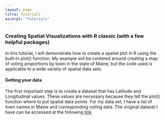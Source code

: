```yaml
---
layout: page
title: Tutorials
excerpt: "Tutorials"
---
```


### Creating Spatial Visualizations with R classic (with a few helpful packages)

In this tutorial, I will demonstrate how to create a spatial plot in R using the built-in plot() function. My example will be centered around creating a map of voting proportions by town in the state of Maine, but the code used is applicable to a wide variety of spatial data sets. 

#### Getting your data
The first important step is to create a dataset that has Latitude and Longitudinal values. These values are necessary because they tell the plot() function where to put spatial data points. For my data set, I have a list of town names in Maine and corresponding voting data. The original dataset I have can be accessed at the following [link](images/referndums_2013.csv)
